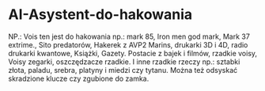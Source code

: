 # AI-Asystent-do-hakowania
NP.: Vois ten jest do hakowania np.: mark 85, Iron men god mark, Mark 37 extrime., Sito predatorów, Hakerek z AVP2 Marins, drukarki 3D i 4D, radio drukarki kwantowe, Książki, Gazety. 
Postacie z bajek i filmów, rzadkie voisy, Voisy zegarki, oszczędzacze rzadkie. I inne rzadkie rzeczy np.: sztabki złota, paladu, srebra, platyny i miedzi czy tytanu.
Można też odsyskać skradzione klucze czy zgubione do zamka. 
